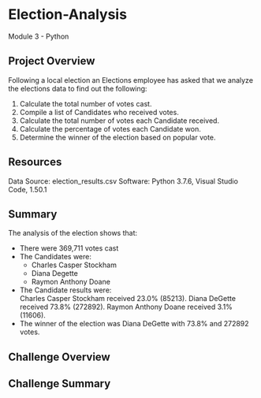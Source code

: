 # Election-Analysis #
Module 3 - Python

## Project Overview ##
Following a local election an Elections employee has asked that we analyze the elections data to find out the following:
  
  1. Calculate the total number of votes cast.
  2. Compile a list of Candidates who received votes.
  3. Calculate the total number of votes each Candidate received.
  4. Calculate the percentage of votes each Candidate won.
  5. Determine the winner of the election based on popular vote.

## Resources ##
Data Source: election_results.csv
Software: Python 3.7.6, Visual Studio Code, 1.50.1

## Summary ##
The analysis of the election shows that:
  - There were 369,711 votes cast
  - The Candidates were:
    - Charles Casper Stockham
    - Diana Degette
    - Raymon Anthony Doane
   - The Candidate results were:  
      Charles Casper Stockham received 23.0% (85213).
      Diana DeGette received 73.8% (272892).
      Raymon Anthony Doane received 3.1% (11606).
  - The winner of the election was Diana DeGette with 73.8% and 272892 votes.

## Challenge Overview


## Challenge Summary ##
